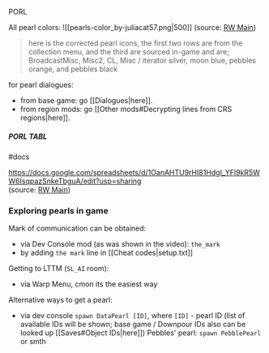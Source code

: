 PORL

All pearl colors: 
![[pearls-color_by-juliacat57.png|500]]
(source: [RW Main](https://discord.com/channels/291184728944410624/296133304632213504/1113315552434323498))  
> here is the corrected pearl icons, the first two rows are from the collection menu, and the third are sourced in-game and are; BroadcastMisc, Misc2, CL, Misc / iterator silver, moon blue, pebbles orange, and pebbles black

for pearl dialogues:
- from base game: go [[Dialogues|here]].  
- from region mods: go [[Other mods#Decrypting lines from CRS regions|here]].

##### PORL TABL  
#docs  

https://docs.google.com/spreadsheets/d/1OanAHTU9rHI81HdgI_YFl9kR5WW6IsqpazSnkeTbguA/edit?usp=sharing  
(source: [RW Main](https://discord.com/channels/291184728944410624/296133304632213504/1111342813964161035))  

### Exploring pearls in game
Mark of communication can be obtained:
- via Dev Console mod (as was shown in the video): `the_mark`
- by adding `the mark` line in [[Cheat codes|setup.txt]]

Getting to LTTM (`SL_AI` room):
- via Warp Menu, cmon its the easiest way

Alternative ways to get a pearl:
- via dev console
`spawn DataPearl [ID]`, where `[ID]` - pearl ID (list of available IDs will be shown; base game / Downpour IDs also can be looked up [[Saves#Object IDs|here]])
Pebbles' pearl:
`spawn PebblePearl` or smth